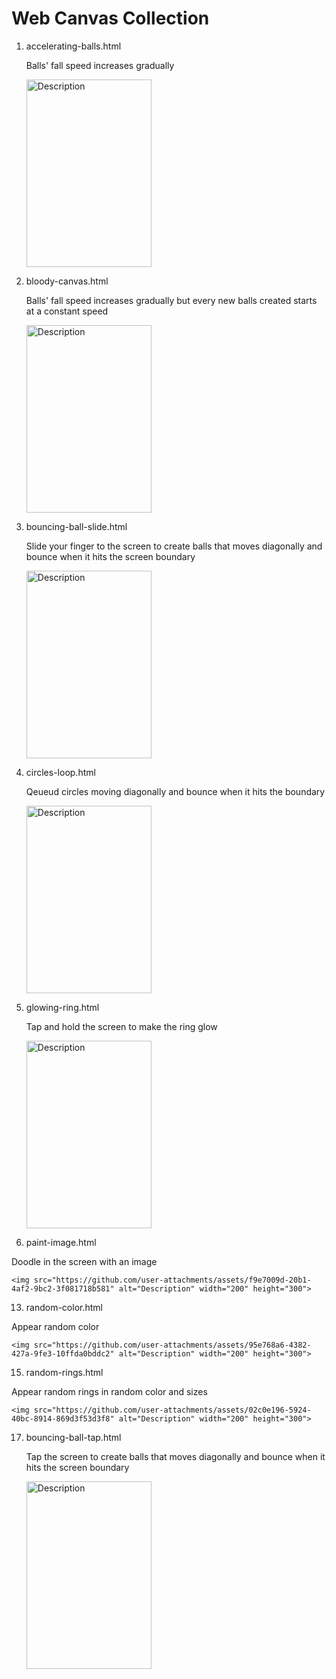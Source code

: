 # Web Canvas Collection

1. accelerating-balls.html
   
   Balls' fall speed increases gradually
   
   <img src="https://github.com/user-attachments/assets/c94dc4ed-e718-4fd6-b3ca-5f66e4040595" alt="Description" width="200" height="300">
   
3. bloody-canvas.html
   
   Balls' fall speed increases gradually but every new balls created starts at a constant speed
   
   <img src="https://github.com/user-attachments/assets/c81f7682-77d1-46d1-83ac-5013e0b95fe0" alt="Description" width="200" height="300">
   
5. bouncing-ball-slide.html
   
   Slide your finger to the screen to create balls that moves diagonally and bounce when it hits the screen boundary
   
   <img src="https://github.com/user-attachments/assets/127b7555-a111-409a-80c2-7ac7d64b1e3a" alt="Description" width="200" height="300">
   
7. circles-loop.html
   
   Qeueud circles moving diagonally and bounce when it hits the boundary
   
   <img src="https://github.com/user-attachments/assets/ee56a3db-f221-4f69-b685-18da26b779d3" alt="Description" width="200" height="300">
   
9. glowing-ring.html
    
   Tap and hold the screen to make the ring glow
   
    <img src="https://github.com/user-attachments/assets/71f6784c-aa6e-42b6-a991-ba71a1e187be" alt="Description" width="200" height="300">
    
11. paint-image.html
    
   Doodle in the screen with an image
   
    <img src="https://github.com/user-attachments/assets/f9e7009d-20b1-4af2-9bc2-3f081718b581" alt="Description" width="200" height="300">
    
13. random-color.html
    
   Appear random color
   
    <img src="https://github.com/user-attachments/assets/95e768a6-4382-427a-9fe3-10ffda0bddc2" alt="Description" width="200" height="300">
    
15. random-rings.html
    
   Appear random rings in random color and sizes
   
    <img src="https://github.com/user-attachments/assets/02c0e196-5924-40bc-8914-869d3f53d3f8" alt="Description" width="200" height="300">
    
17. bouncing-ball-tap.html
    
    Tap the screen to create balls that moves diagonally and bounce when it hits the screen boundary
    
    <img src="https://github.com/user-attachments/assets/7e31145f-6951-46ea-b28d-962609159344" alt="Description" width="200" height="300">
    
